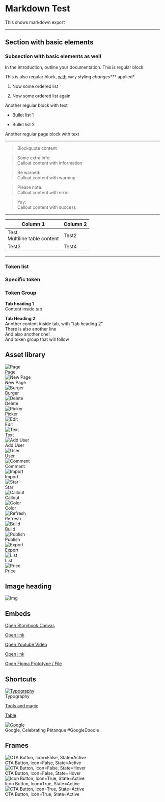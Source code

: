 # Markdown Test

This shows markdown export

---

## Section with basic elements

### Subsection with basic elements as well

In the introduction, outline your documentation. This is regular block

This is also regular block, [with](https://testing.test/) `many` ~~styling~~ _changes**_* applied*.

1. Now some ordered list

1. Now some ordered list again

Another regular block with text

- Bullet list 1

- Bullet list 2

Another regular page block with text

---

> Blockquote content

> Some extra info:  
> Callout content with information

> Be warned:  
> Callout content with warning

> Please note:  
> Callout content with error

> Yay:  
> Callout content with success

---

  
| Column 1 | Column 2 |  
| --- | --- |  
| Test<br>Multiline table content | Test2 |  
| Test3 | Test4 |  


---

### Token list

### Specific token

### Token Group

  
**Tab heading 1**  
Content inside tab  
  
**Tab Heading 2**  
Another content inside tab, with "tab heading 2"  
There is also another line  
And also another one!  
And token group that will follow  
  


## Asset library

  
![Page](https://studio-assets-dev.supernova.io/design-systems/1956/4d8489d3-e026-4a14-a912-b895a9f274de.png?Expires=1982880000&Policy=eyJTdGF0ZW1lbnQiOlt7IlJlc291cmNlIjoiaHR0cHM6Ly9zdHVkaW8tYXNzZXRzLWRldi5zdXBlcm5vdmEuaW8vZGVzaWduLXN5c3RlbXMvMTk1Ni80ZDg0ODlkMy1lMDI2LTRhMTQtYTkxMi1iODk1YTlmMjc0ZGUucG5nIiwiQ29uZGl0aW9uIjp7IkRhdGVMZXNzVGhhbiI6eyJBV1M6RXBvY2hUaW1lIjoxOTgyODgwMDAwfX19XX0_&Signature=LW~a1N0ctJCwoKEHCFc0OSegPvT1Fz0yNr9lmWI49PU1YpaOOVesuDQ2efan0LuezbCMgL0FoAyweAF8yNNME1ZZfSUJi8bGVPrcVAfm5yNajbkaXAVUN3WfbJQZ-nzZwB2V~wnKm5sMvoba5wwCIbCE5Cvkq729N-LaDb7sPVmO6n7lYkR~4bwMpvJNQwQ8ekbi468aMWOfnC4rbRyeoeZRAMG9WE-BhwLgRbzSwwUZVdTgQz5nW~u8aaQy6FJMRGv1Nbe5KaPNdYci7S8krfBMQxWmKnuZFnYHnqoFmrwcoCheN9jQUOeQjJOOcI8BiSb9HSflKD5BvdewQNog4g__&Key-Pair-Id=APKAJGK34LCCAUR7N6LA)  
Page  
![New Page](https://studio-assets-dev.supernova.io/design-systems/1956/d84e4058-5058-4692-a7e5-92bd0a30352e.png?Expires=1982880000&Policy=eyJTdGF0ZW1lbnQiOlt7IlJlc291cmNlIjoiaHR0cHM6Ly9zdHVkaW8tYXNzZXRzLWRldi5zdXBlcm5vdmEuaW8vZGVzaWduLXN5c3RlbXMvMTk1Ni9kODRlNDA1OC01MDU4LTQ2OTItYTdlNS05MmJkMGEzMDM1MmUucG5nIiwiQ29uZGl0aW9uIjp7IkRhdGVMZXNzVGhhbiI6eyJBV1M6RXBvY2hUaW1lIjoxOTgyODgwMDAwfX19XX0_&Signature=RZuN9Y8tAJDK~gJ8noDyFMJJjIJb2f-2AfsDIHtv0qIM~BwjKbOjLAssMrmXCAw~1XGJ5u9RAkOVTWfpfkaS5PewT3HOTOtoINXfNmWRpGL9i9YjbQTRVkbVYPGP61w-qqLYXcMJxcotkqnNxDXFUi8gop--A~JWMhAtBqzyf2GpVhvQU7JOvuoUjd7C2hdx7ZSV4KQMhrzwCNNaEpm0ONOwW02J1dJU02TjYx6yliP9rcPQquUp6P-DY2hNKUJETtWHPqUCDx1EocZLn-sDUiOXVkLnRCb3DqaD19RwdK--qxLEghxGHd3pamrpjpM4Zyv~fWPONWM4uPpqyGKBJA__&Key-Pair-Id=APKAJGK34LCCAUR7N6LA)  
New Page  
![Burger](https://studio-assets-dev.supernova.io/design-systems/1956/a4e6a3f3-d693-4e7f-8188-07d90646bc05.png?Expires=1982880000&Policy=eyJTdGF0ZW1lbnQiOlt7IlJlc291cmNlIjoiaHR0cHM6Ly9zdHVkaW8tYXNzZXRzLWRldi5zdXBlcm5vdmEuaW8vZGVzaWduLXN5c3RlbXMvMTk1Ni9hNGU2YTNmMy1kNjkzLTRlN2YtODE4OC0wN2Q5MDY0NmJjMDUucG5nIiwiQ29uZGl0aW9uIjp7IkRhdGVMZXNzVGhhbiI6eyJBV1M6RXBvY2hUaW1lIjoxOTgyODgwMDAwfX19XX0_&Signature=NExjzytfgIaS2uJpBMnQ6jXIDb8ZeJKwdkZ81Phd0aNqQTWcLXFPSKpXLckZbDBBMUaN3lHy-NLFaoBPQtGeFWpLsIBCV-DlNtUOIRV8kjzcePR4dFjLzIMN2KcHGdwWeYl4bC5~HlDXB6dGzPjf10vxT4brRIoQf98K0eA3YcvUP0VqpFuhHgsbvTkM1Oa3B6R97KeZAOkNVhEJka-sVyPMCn-c1PUx-dS3Xo7EAt6~S0YVCUmXh7B2iQERTEJxjBHIHuOmnySUE1G3j6KhPei~FazvFAFNBkaF3olugcuw5bSH-Oud22-q2OVtWiGT4CTPCNI5QQlc0DGTbrLm-Q__&Key-Pair-Id=APKAJGK34LCCAUR7N6LA)  
Burger  
![Delete](https://studio-assets-dev.supernova.io/design-systems/1956/d6783bb4-47d8-4c16-b50d-cc527cebefe2.png?Expires=1982880000&Policy=eyJTdGF0ZW1lbnQiOlt7IlJlc291cmNlIjoiaHR0cHM6Ly9zdHVkaW8tYXNzZXRzLWRldi5zdXBlcm5vdmEuaW8vZGVzaWduLXN5c3RlbXMvMTk1Ni9kNjc4M2JiNC00N2Q4LTRjMTYtYjUwZC1jYzUyN2NlYmVmZTIucG5nIiwiQ29uZGl0aW9uIjp7IkRhdGVMZXNzVGhhbiI6eyJBV1M6RXBvY2hUaW1lIjoxOTgyODgwMDAwfX19XX0_&Signature=c-VYnoZbZgvuTWijwy2FEnJ9GkQzmX04TyG0DnEQy8qDdOsfJIY57oCmuxalFOMhmPKV~pw87tpqniWE3BUO8a3A2scKVNbL40Qmj8ooP8nMqTZD7jJ~baU6HBvvaiXnaemDstqclWI-S6fWxwEEmHupIfgkNPfrJRSyZUVN8q5uzENnI5a9B2q-PfgSzR0BX7q~LiX4HWpEAL7w87YAJyd8DR6YyZvGR5PvQT0suu1r3mnB1hslauueirCyVvfxn7-oWkrTab696NntAOtFFRAALi3rszvsE7ndx4zrtFv2qCJrR3d1LAnRPBQw9tJ-Jl958r6VOzdYJLk~Kn3k8w__&Key-Pair-Id=APKAJGK34LCCAUR7N6LA)  
Delete  
![Picker](https://studio-assets-dev.supernova.io/design-systems/1956/e97b5689-c214-4fb0-8385-65678a8aff1c.png?Expires=1982880000&Policy=eyJTdGF0ZW1lbnQiOlt7IlJlc291cmNlIjoiaHR0cHM6Ly9zdHVkaW8tYXNzZXRzLWRldi5zdXBlcm5vdmEuaW8vZGVzaWduLXN5c3RlbXMvMTk1Ni9lOTdiNTY4OS1jMjE0LTRmYjAtODM4NS02NTY3OGE4YWZmMWMucG5nIiwiQ29uZGl0aW9uIjp7IkRhdGVMZXNzVGhhbiI6eyJBV1M6RXBvY2hUaW1lIjoxOTgyODgwMDAwfX19XX0_&Signature=YQeOZCfjK1l1dV9J~KRFHtNf2SOmMiSxukQGki1rySpvR~w2qTv9t8q10wa93WirAAKGOZ0QEyGOJk9-9mFUg0oYSS4sv-sPyzfKv24TkZqXMqA2u05baEu8AVg6tSyMxdYfdzgpqahYrrc8G~DDfIT-pZhd8gLmb0P-wILE0h4PaTDL27iJxJWZrkgIE33YqN~dh3b-PUpiMZuZrqNoCxJ-D6~iUiRe1fRdN5sA6hnTpFq51GztfEo4XnMzoRSPz7msyCZKNG1KVeiy268h21Mazr~YNsDPIl0eo6Je2lp2d6w6ka~hG4HP0scLDktOhFz7hq1MpgkgCZcXnH8ZmA__&Key-Pair-Id=APKAJGK34LCCAUR7N6LA)  
Picker  
![Edit](https://studio-assets-dev.supernova.io/design-systems/1956/a26a73cc-5736-4cef-b9ca-ef302a7797b2.png?Expires=1982880000&Policy=eyJTdGF0ZW1lbnQiOlt7IlJlc291cmNlIjoiaHR0cHM6Ly9zdHVkaW8tYXNzZXRzLWRldi5zdXBlcm5vdmEuaW8vZGVzaWduLXN5c3RlbXMvMTk1Ni9hMjZhNzNjYy01NzM2LTRjZWYtYjljYS1lZjMwMmE3Nzk3YjIucG5nIiwiQ29uZGl0aW9uIjp7IkRhdGVMZXNzVGhhbiI6eyJBV1M6RXBvY2hUaW1lIjoxOTgyODgwMDAwfX19XX0_&Signature=QmdYipFiWmEUINKew8JyE1Tte3V7zJXutKJtpFP4xvol3aMgnMJtCet9aCM~ZEQOJ8occyfqc00XEUuxMBEF1Fb~A7Fd9qISs3lllBvDjOR~HmCsVr1R0iNcb4-JyEobgTPldkzUqWIEAWVMe5BE34qVAurn9ZvJpwr5hJLmHyCtdK3KNGcqJSDIGCTSNrvWN6cOnbZkmuoS0nuQQo5yj1-1GeN2X7OU4~tv6cCvy7kTSvnCjBEJJP44OBD9Bn~JD3I7PPC55ska4J-LxJEz6NErFhUPvyYu2Oy1hZpKP5~uxj1ZbwvXRCBmF2Rz3CtDQw5DpHt9f0XXa-SehMhjLg__&Key-Pair-Id=APKAJGK34LCCAUR7N6LA)  
Edit  
![Text](https://studio-assets-dev.supernova.io/design-systems/1956/5f7f6e8a-8df4-4ac6-b070-314d064c56e3.png?Expires=1982880000&Policy=eyJTdGF0ZW1lbnQiOlt7IlJlc291cmNlIjoiaHR0cHM6Ly9zdHVkaW8tYXNzZXRzLWRldi5zdXBlcm5vdmEuaW8vZGVzaWduLXN5c3RlbXMvMTk1Ni81ZjdmNmU4YS04ZGY0LTRhYzYtYjA3MC0zMTRkMDY0YzU2ZTMucG5nIiwiQ29uZGl0aW9uIjp7IkRhdGVMZXNzVGhhbiI6eyJBV1M6RXBvY2hUaW1lIjoxOTgyODgwMDAwfX19XX0_&Signature=JCWOvns5NSKsMObugb2AKHjUYrVRuQ2H4PHlSGXBnFJUN-U5gU-g9G0tNFgrUy1ZJ9F98EVYV1jFqaoX3Unt1cHW0pxfW0iHySQSCFQY1BcbuY2WrSva4zpcjj2zRe417iimY6-v-AZxAYBRdbPcfJdZsJ8r4SENcbt6EDK8MLowWzOfxNl1DajdhdznJuXbXwkyLDxbmKpTIa4myvkXsu3dEq-MTt-YaNQG4W3-3P7GVadmP6Yf2ulyUBZawofNdr8PLLOOPCalm1n~JMjmbYMy3cJU2fFM5dDtadwHojtRSF6bV~Sn-hqpp8D32XmbZ16xu0aA7lLCYEY2d~xGUg__&Key-Pair-Id=APKAJGK34LCCAUR7N6LA)  
Text  
![Add User](https://studio-assets-dev.supernova.io/design-systems/1956/5f92ca8b-0f21-490b-a893-818be4b0efa8.png?Expires=1982880000&Policy=eyJTdGF0ZW1lbnQiOlt7IlJlc291cmNlIjoiaHR0cHM6Ly9zdHVkaW8tYXNzZXRzLWRldi5zdXBlcm5vdmEuaW8vZGVzaWduLXN5c3RlbXMvMTk1Ni81ZjkyY2E4Yi0wZjIxLTQ5MGItYTg5My04MThiZTRiMGVmYTgucG5nIiwiQ29uZGl0aW9uIjp7IkRhdGVMZXNzVGhhbiI6eyJBV1M6RXBvY2hUaW1lIjoxOTgyODgwMDAwfX19XX0_&Signature=V0Hbn1tkjZnOaNhLOLC3Y1hhtODb2eIAWqQzT7tfpRvTMZCqIv17-SJYonxU~7XM1CCfc5QCgF81jelzlJpB~MO~2QI~ODEZIhBhlllL-Qdnq~oBemB~QKvkmomI7w4-Ol7pkPwGMpyLOtVxDIW~PxADyAmcFkPS0xtr3tMJRBIdiDa1IcE9-wucg4wknPJmHv4IK~fZbWM2t3t3~pKtSrQg15PqiY7oBC~VjJifdtn80Q0LflQ6ZlJk~rvIo2QGNzTjSkJhf9G98INLWcGGbWEzUByI3kkUo1fHTS8HsRy-QZQ7PNH~B32jcqbzx1ibvuU7IWZaH~Stp1oTu902VQ__&Key-Pair-Id=APKAJGK34LCCAUR7N6LA)  
Add User  
![User](https://studio-assets-dev.supernova.io/design-systems/1956/6fbc4ce9-81e8-478f-9275-b5fdec8bf2cd.png?Expires=1982880000&Policy=eyJTdGF0ZW1lbnQiOlt7IlJlc291cmNlIjoiaHR0cHM6Ly9zdHVkaW8tYXNzZXRzLWRldi5zdXBlcm5vdmEuaW8vZGVzaWduLXN5c3RlbXMvMTk1Ni82ZmJjNGNlOS04MWU4LTQ3OGYtOTI3NS1iNWZkZWM4YmYyY2QucG5nIiwiQ29uZGl0aW9uIjp7IkRhdGVMZXNzVGhhbiI6eyJBV1M6RXBvY2hUaW1lIjoxOTgyODgwMDAwfX19XX0_&Signature=RboWI1MCT4P-RF0fJ7Z-C4oPWx1ASxAVdVsHSu8jX--QGC6X1qP9cEZ2GkVoz3uvHdjzsvgQzFK6IxtfL8o1NoTv2IITKq1etiSuGaQLbSK6ojcRB90ppkWuuoK231sy8kHS6Uhm8bcwDmpH7WN8FddvfRoCStqeD6MaLbyi4cB4zuDPsQZp6OBOsDVXWoP2Y4vHsUYIumJF9HhUnBzQnpsejCWYruRez6zA~3N9euQGwvjsHdNEnzS4YfseU2s6WITVSTgvr4AHjMltoU4r8dIZU94dsOGMj-5bG0RmvORlHPQRfGZoO50d4mBZEfRv4XLXgdrgOUEQNQfZPurvnQ__&Key-Pair-Id=APKAJGK34LCCAUR7N6LA)  
User  
![Comment](https://studio-assets-dev.supernova.io/design-systems/1956/8f0893ec-445c-48ea-8284-d5946aa75f80.png?Expires=1982880000&Policy=eyJTdGF0ZW1lbnQiOlt7IlJlc291cmNlIjoiaHR0cHM6Ly9zdHVkaW8tYXNzZXRzLWRldi5zdXBlcm5vdmEuaW8vZGVzaWduLXN5c3RlbXMvMTk1Ni84ZjA4OTNlYy00NDVjLTQ4ZWEtODI4NC1kNTk0NmFhNzVmODAucG5nIiwiQ29uZGl0aW9uIjp7IkRhdGVMZXNzVGhhbiI6eyJBV1M6RXBvY2hUaW1lIjoxOTgyODgwMDAwfX19XX0_&Signature=duxasw~bfgz~jwPAmwSYEQl2Rp4cnfheQlFC2eupUwrs5cCbBzgjA8H6fi9CNejql3y0FRyYiAuwWFx8hx~gGxkCE5p7mys-EhIHo2TwoDpj5pcLsZY8q28GR0mzNUzj8SibOSRvSbienB6AI7Jr3DBJMuqPuHAWOYW2qgR0YbF0Us5Vp4nAhQ40U2ZR2Ff217jT2RBZEOP0GCk5vpENQECXz9dv9rHqIndDdWg6ciLC8S9do8PobJdHot41MfLEoc8eMy92zcxknW2v5JnMWUTk2s-kGkKad0ozzzbk-wj79M8FTrwg6PEbx-I4k9zOcQvmUboxeK1G34KOkcj2xw__&Key-Pair-Id=APKAJGK34LCCAUR7N6LA)  
Comment  
![Import](https://studio-assets-dev.supernova.io/design-systems/1956/66e179d4-d789-4ba2-8176-a263ded6c3cf.png?Expires=1982880000&Policy=eyJTdGF0ZW1lbnQiOlt7IlJlc291cmNlIjoiaHR0cHM6Ly9zdHVkaW8tYXNzZXRzLWRldi5zdXBlcm5vdmEuaW8vZGVzaWduLXN5c3RlbXMvMTk1Ni82NmUxNzlkNC1kNzg5LTRiYTItODE3Ni1hMjYzZGVkNmMzY2YucG5nIiwiQ29uZGl0aW9uIjp7IkRhdGVMZXNzVGhhbiI6eyJBV1M6RXBvY2hUaW1lIjoxOTgyODgwMDAwfX19XX0_&Signature=ggjWw7aGzh9uywjagpDOL-ZE97SLymdCefgfZtSW5UJppNcS--aou7VjL7T-EOXkF8ounWEhX4K7Wgg9tvJPnIzK5p2sEW~HsBVYvIdOKOKzczErHz0BhH59O5fKydkFHTH2chDhBNj5ns4DLlgQsC1d8hbpIYUM31ibo24GMhGVyFSOl1e~Cq0LXSPRWuwK9jMnSggv-JBUpHe6mLBiR9dLXyUUdV5Ob8SxoXOwfNV3ZjI4pESXonpz2rXeqLzaaZ61igfekAPuM5~-1T56IjpHFKQisP3dL9MMuJQFz1vpYfj5aPg99tlHoH~V4sER6emLSlwYxN0z-kQOd1LNPQ__&Key-Pair-Id=APKAJGK34LCCAUR7N6LA)  
Import  
![Star](https://studio-assets-dev.supernova.io/design-systems/1956/bccfce05-20b2-4e79-9dfd-75695cb30632.png?Expires=1982880000&Policy=eyJTdGF0ZW1lbnQiOlt7IlJlc291cmNlIjoiaHR0cHM6Ly9zdHVkaW8tYXNzZXRzLWRldi5zdXBlcm5vdmEuaW8vZGVzaWduLXN5c3RlbXMvMTk1Ni9iY2NmY2UwNS0yMGIyLTRlNzktOWRmZC03NTY5NWNiMzA2MzIucG5nIiwiQ29uZGl0aW9uIjp7IkRhdGVMZXNzVGhhbiI6eyJBV1M6RXBvY2hUaW1lIjoxOTgyODgwMDAwfX19XX0_&Signature=Cs6tvCxBYbv7Ls3wPHB8~DnVi0YFOKvIjeh1VzATFA59lBt7VaPj0BNHuOJV8xtO0NvLCsfT06gNT3f2U~oWrGyA6XRm6Kh61IQWsLv3BHk2GxfwZV0Cdp34iWgSp7a8D1UDWxmgz3ZMN7OleuVzRPJf0rGuXW6ahMn~jhDatvF599nxeZXbmcuiRfZ9YclkCdkkWPrqzkLfbuJbG3Q0hA9-FC5A0809MWhp71CLUpx81byEy42pP921hWU56rLxg76bLrhEpLTvq0Syd8dgb1x1q62tqPmoDxUIA92V9A5~2c33fy51LSf9aoe7T7bFBK46WuwBNk9CplnZltEmaQ__&Key-Pair-Id=APKAJGK34LCCAUR7N6LA)  
Star  
![Callout](https://studio-assets-dev.supernova.io/design-systems/1956/aabb8443-9168-48c4-9023-9cd7cacdd178.png?Expires=1982880000&Policy=eyJTdGF0ZW1lbnQiOlt7IlJlc291cmNlIjoiaHR0cHM6Ly9zdHVkaW8tYXNzZXRzLWRldi5zdXBlcm5vdmEuaW8vZGVzaWduLXN5c3RlbXMvMTk1Ni9hYWJiODQ0My05MTY4LTQ4YzQtOTAyMy05Y2Q3Y2FjZGQxNzgucG5nIiwiQ29uZGl0aW9uIjp7IkRhdGVMZXNzVGhhbiI6eyJBV1M6RXBvY2hUaW1lIjoxOTgyODgwMDAwfX19XX0_&Signature=DkPz~I9Lk~GgAvGr9E5bwBaa8ypIaKm2MwetBfnp~vLNr6v~rB~BDHrIt6Vsja7WbJNMuqUt-fwyUiJLE42pVME0~W7eXH-fMGw49c8Wr7hsf1r~25zZKJc57UkYrKDV0zeP3Nbv5TqUBj8g-nJ6fBjygj7rVT5M63qTq2TL~SpfprwkJPrSP33Opu7m12D6iARfE2cBkSMoJq2bBZzgIm-~adf4HDLqkUl51MZNlOWfwNPd-9omYs5MfqsgVkUq1GZ8YdMB6ZuvWPyXcjVbem7Mc74PhAx0QOpH66B95FV5YNJTEAOouS6VuCe4sU6ke0kq6ae3jgrwvB3eaA1o~A__&Key-Pair-Id=APKAJGK34LCCAUR7N6LA)  
Callout  
![Color](https://studio-assets-dev.supernova.io/design-systems/1956/578baa03-7434-46b4-b4d8-1aa583b04790.png?Expires=1982880000&Policy=eyJTdGF0ZW1lbnQiOlt7IlJlc291cmNlIjoiaHR0cHM6Ly9zdHVkaW8tYXNzZXRzLWRldi5zdXBlcm5vdmEuaW8vZGVzaWduLXN5c3RlbXMvMTk1Ni81NzhiYWEwMy03NDM0LTQ2YjQtYjRkOC0xYWE1ODNiMDQ3OTAucG5nIiwiQ29uZGl0aW9uIjp7IkRhdGVMZXNzVGhhbiI6eyJBV1M6RXBvY2hUaW1lIjoxOTgyODgwMDAwfX19XX0_&Signature=lGqLopIhN0BPcpOWD96mj4O71UK7uAjnoUmSRLlxxPt2ef~HsiERPdnWBeH3P~sPUi82AYvv1MUwVMYWIQnJ9DUYS0euceyQu9Pm1kZ3X4JbCWakt-FqqL3OZCYTLDOvVYn8uVKcNCMxnN7fQKdN3LNUYZ4DX5bDN04lQ7scnlQBidPBd7zTGUyD00cTHoHRY1O3gy~7qpbr~ycx3DJA0V3ydenTvAjnap5YcQx2CnX~KB1Y8Fswrgkpjszas3XJmJ4u9~f6-fFt31BIKmOizK4hUWw3J0QeRVnL4HV23QegLi41N5B0lDiRq4qo3Q9ik8vSrQWeBTY9FIn-Q6SJjw__&Key-Pair-Id=APKAJGK34LCCAUR7N6LA)  
Color  
![Refresh](https://studio-assets-dev.supernova.io/design-systems/1956/d1f2cc54-f0f3-4a35-96f5-b60593166f07.png?Expires=1982880000&Policy=eyJTdGF0ZW1lbnQiOlt7IlJlc291cmNlIjoiaHR0cHM6Ly9zdHVkaW8tYXNzZXRzLWRldi5zdXBlcm5vdmEuaW8vZGVzaWduLXN5c3RlbXMvMTk1Ni9kMWYyY2M1NC1mMGYzLTRhMzUtOTZmNS1iNjA1OTMxNjZmMDcucG5nIiwiQ29uZGl0aW9uIjp7IkRhdGVMZXNzVGhhbiI6eyJBV1M6RXBvY2hUaW1lIjoxOTgyODgwMDAwfX19XX0_&Signature=UaYwN78abLbS~yeFiKuzbCalg~Hm36YwtdLYled421bXeAwtx8yPSsC2RoqMTJw9qjfg-V3xBdgqg3PlLkdfdqz6FfzYJl5DNeFIwmvkoV6jXDjYIUDOj6Y0VBRdHPpV-siUShQLhkJu1bF49wNG05rDkyaG6KIuiXVOGC1d8hjCDOYecWI4pLyVoD7UWiemiumRrWZU9SMDOXIr6aVoRvf0kb9JFpVyHbanOPzqHBt8ldBNF-uk9E0Wm8QrCCzynWzp6VXt8yT3V9089mG8UfQ14VvxVGC9xPjNH2LGRkEmMx4lkwmrebxYmq1sPZfnzaX00y72TRK6asyO0oS7xw__&Key-Pair-Id=APKAJGK34LCCAUR7N6LA)  
Refresh  
![Build](https://studio-assets-dev.supernova.io/design-systems/1956/b47fc84a-ee71-4ce3-a299-e1b47c1d8f5d.png?Expires=1982880000&Policy=eyJTdGF0ZW1lbnQiOlt7IlJlc291cmNlIjoiaHR0cHM6Ly9zdHVkaW8tYXNzZXRzLWRldi5zdXBlcm5vdmEuaW8vZGVzaWduLXN5c3RlbXMvMTk1Ni9iNDdmYzg0YS1lZTcxLTRjZTMtYTI5OS1lMWI0N2MxZDhmNWQucG5nIiwiQ29uZGl0aW9uIjp7IkRhdGVMZXNzVGhhbiI6eyJBV1M6RXBvY2hUaW1lIjoxOTgyODgwMDAwfX19XX0_&Signature=lfTJV~xXhx9LaC7mMLUFsMMFANaKIPk3MesL9yuCTVUytr30L1ZO46mXXdcvAr6GGGUGlykYYtJuMn-grXdEE~FA-4P1ekbN9EF-U5bVnIQBtER7nmKemnuwpVexkiXVtvt~QS0O6qBJ-lpVU53WiJ06l7DvxRdJBN97-91Khop9twp2M29nYDKLFUpaitrSa90oAGyXiRz4SF1kqzRkBmQ99si1DSVQrJoMkZb3vzRgcnPcKPM-zeGfHAc5Jp9F8-ua4S3ZI-XaP0fPcFQKCbXir2S4cOUqP0xT~jGvAkJe9ex9CDCSKhbkZQsOagk40PUUamrGU1d3MmD9XxMukQ__&Key-Pair-Id=APKAJGK34LCCAUR7N6LA)  
Build  
![Publish](https://studio-assets-dev.supernova.io/design-systems/1956/621dd987-0896-4523-9468-18ff43eb9ab0.png?Expires=1982880000&Policy=eyJTdGF0ZW1lbnQiOlt7IlJlc291cmNlIjoiaHR0cHM6Ly9zdHVkaW8tYXNzZXRzLWRldi5zdXBlcm5vdmEuaW8vZGVzaWduLXN5c3RlbXMvMTk1Ni82MjFkZDk4Ny0wODk2LTQ1MjMtOTQ2OC0xOGZmNDNlYjlhYjAucG5nIiwiQ29uZGl0aW9uIjp7IkRhdGVMZXNzVGhhbiI6eyJBV1M6RXBvY2hUaW1lIjoxOTgyODgwMDAwfX19XX0_&Signature=VTpmMyWOrpJ57P9-Q2VNa-rVbu88p1xZyc1HTqP5ye67x5iWPJwZfA7IGnas1C1C-PFeDXBhg2Zk0naSdBeYVtCVyn6kJHfLIkRE0ZD6VRgvVJbBk8ieIf3B1GR8R~eRZRXB3wEkzxS36s0V5flnb9fA89Lq~4uNDohJyQShMrQBiK~VZQDAzT0BE~9Wta2b-rU6DrSME~fVl1TxpIBSDsi6iJxvdB08A-rJno57w0vFPvGsMjnMRgbNoWOu-7KbRvfB1mvftQaIl-Qzmw5zEzPYbzj~DD3Q6zyXrqt5J5d4ztaY4owkYU3HFzToByShs1iZ7Cmvgr6KryWVqXsUZw__&Key-Pair-Id=APKAJGK34LCCAUR7N6LA)  
Publish  
![Export](https://studio-assets-dev.supernova.io/design-systems/1956/1b78285f-dd81-497a-8d4a-a8aceb878e8a.png?Expires=1982880000&Policy=eyJTdGF0ZW1lbnQiOlt7IlJlc291cmNlIjoiaHR0cHM6Ly9zdHVkaW8tYXNzZXRzLWRldi5zdXBlcm5vdmEuaW8vZGVzaWduLXN5c3RlbXMvMTk1Ni8xYjc4Mjg1Zi1kZDgxLTQ5N2EtOGQ0YS1hOGFjZWI4NzhlOGEucG5nIiwiQ29uZGl0aW9uIjp7IkRhdGVMZXNzVGhhbiI6eyJBV1M6RXBvY2hUaW1lIjoxOTgyODgwMDAwfX19XX0_&Signature=bdn9QoBSJNdeWQnrMbWBDFFFY2A2wEljywbIYWfr2PbJIXypyKYmWq4GvSQJu-1E3EKwmaTX33mmlpruGs3pMslQutjykidpCVEZ6MbKSnlxOIjXIbeFyyLt5KWesVWBHpmvrfI1O7sB~kvIH8LBCJUDcPhVr6AUZwJqCNin5~7d2GjEelz2RdiOvQjlc8WVASPkXz53GT-fDq-30duhi8Udc4wQFiE3ZuM4YFemHz4dopJ7Iopx6nMLIyvFqDxLFqOykW3HkyorWStlG0DWhaNtJgeFg910aMacYnpfBLOlh14gmFjop81W5jFm6mNIHOAVTk034wfq232awBJTSA__&Key-Pair-Id=APKAJGK34LCCAUR7N6LA)  
Export  
![List](https://studio-assets-dev.supernova.io/design-systems/1956/fa4c8248-4948-483e-b1ad-e2a43d62a9ff.png?Expires=1982880000&Policy=eyJTdGF0ZW1lbnQiOlt7IlJlc291cmNlIjoiaHR0cHM6Ly9zdHVkaW8tYXNzZXRzLWRldi5zdXBlcm5vdmEuaW8vZGVzaWduLXN5c3RlbXMvMTk1Ni9mYTRjODI0OC00OTQ4LTQ4M2UtYjFhZC1lMmE0M2Q2MmE5ZmYucG5nIiwiQ29uZGl0aW9uIjp7IkRhdGVMZXNzVGhhbiI6eyJBV1M6RXBvY2hUaW1lIjoxOTgyODgwMDAwfX19XX0_&Signature=itaDLBhF8ICIlf-20ULuOLWBEicdNZqEj0izAGjgaan2z3qWYxU7rHqYKPPTdld0LUgoW9bFOXqXaGBkVwt7n943vwrnXpWx2lSP1HLQuRPr4MsETJh7qu4us7kYxNNXOrwwW7JS~rrp1Y6fZFwMFDSkCfnwrWJAr5TRhqwICeY9zeao15RipAqrIqntaSeqHeTGMm5Hh2p-DWe4LtoXBmIAjAihjwp~SbPHLwp932G1NwFwllgX~6SaXYH-Oxor7NiYErEcRRbR1xtyg7~WIEqB2F08ri~-DSM~4WDzjqUiyT2dexI5PImZEL6pm4XTjIRjv9~cGy-s~29UXCMCGA__&Key-Pair-Id=APKAJGK34LCCAUR7N6LA)  
List  
![Price](https://studio-assets-dev.supernova.io/design-systems/1956/2ddd24ee-d839-4b3f-9763-00d5134656f3.png?Expires=1982880000&Policy=eyJTdGF0ZW1lbnQiOlt7IlJlc291cmNlIjoiaHR0cHM6Ly9zdHVkaW8tYXNzZXRzLWRldi5zdXBlcm5vdmEuaW8vZGVzaWduLXN5c3RlbXMvMTk1Ni8yZGRkMjRlZS1kODM5LTRiM2YtOTc2My0wMGQ1MTM0NjU2ZjMucG5nIiwiQ29uZGl0aW9uIjp7IkRhdGVMZXNzVGhhbiI6eyJBV1M6RXBvY2hUaW1lIjoxOTgyODgwMDAwfX19XX0_&Signature=HyYBwWVaedn-sn-QzcS2bHU5WmQON71xsoYJl3HWCDPQF5nhGR6LjwjW2-SOl-5kQ9oB72gcBNiwHpwkXOkySLBFYtSdX~9ZriEaDKLl4jlN6MAQE4avexXeEGMPvYwqcllUK-a~MsRHNhpr12hN6zn6uMyjYBgVgLTnQuYiG~cLNkRFIh01MagwLIwaOhH-z3v5IhC17pY-WYeLMNkpNElV8oIb7mz~rQc9S4OqmXR0o5C5ER74P4VKJBPScZdJ5Laih2VSv1OuJUxomFlUh07bRnYqSAIO9qy-mKQCRg8ABKM7m1a-I9bBV16Qe7APSjR4FKh20A4qWCDRhLg4Lw__&Key-Pair-Id=APKAJGK34LCCAUR7N6LA)  
Price  


## Image heading

![Img](https://studio-assets-dev.supernova.io/design-systems/1956/e073b396-76ff-488f-b6a4-0352713b472e.png?Expires=1982880000&Policy=eyJTdGF0ZW1lbnQiOlt7IlJlc291cmNlIjoiaHR0cHM6Ly9zdHVkaW8tYXNzZXRzLWRldi5zdXBlcm5vdmEuaW8vZGVzaWduLXN5c3RlbXMvMTk1Ni9lMDczYjM5Ni03NmZmLTQ4OGYtYjZhNC0wMzUyNzEzYjQ3MmUucG5nIiwiQ29uZGl0aW9uIjp7IkRhdGVMZXNzVGhhbiI6eyJBV1M6RXBvY2hUaW1lIjoxOTgyODgwMDAwfX19XX0_&Signature=Rrair514vF8qsYqJPOOgZzPUt8Y3rDqGq1uyfQBPqOrEqRa0NVeiLTYDE8LV1x1SuKrcEHozmaxVJYA1ATNDnqQdQqnH7~laZh0m4iRdk11mW1ECppRxa-fqJ9hie5lR~CsiDC3jjCX9R0-f21DVqWUlN4JpSO-gI0f5hJ8fgnX7ENxWuOSRHrXvV1ZqqugRV~TGlaZWPlMcHN9rF3H4BadH~IBXb~9ktyCbSMo6Fu93cZ4THKjnbbWi-hwRKQ3AIv6k0CGOz2QhKzfrccG5dVdkxIM1JUf9c~iatGeP8P1juTJ6b4G5dawSa5OcWhap6HkbPRnmbxoqthsuObn-wA__&Key-Pair-Id=APKAJGK34LCCAUR7N6LA)

## Embeds

  
[Open Storybook Canvas](https://storybooks-official.netlify.app/iframe.html?full=1&addons=0&stories=0&panel=false&nav=false&viewMode=story)  


  
[Open link](https://google.com)  


  
[Open Youtube Video](https://www.youtube.com/embed/lj9OgGQ_QkY)  


  
[Open link](https://tesla.com/)  


  
[Open Figma Prototype / File](https://www.figma.com/embed?embed_host=supernova&url=https://www.figma.com/file/uW0yJkw9BYkSRcAfen2Efm/Cloud%2520Components?node-id=97:31)  


## Shortcuts

  
[![Typography](https://studio-assets-dev.supernova.io/design-systems/1956/ad731d61-3e3c-44e5-a290-e88033b1cee5.png?Expires=1982880000&Policy=eyJTdGF0ZW1lbnQiOlt7IlJlc291cmNlIjoiaHR0cHM6Ly9zdHVkaW8tYXNzZXRzLWRldi5zdXBlcm5vdmEuaW8vZGVzaWduLXN5c3RlbXMvMTk1Ni9hZDczMWQ2MS0zZTNjLTQ0ZTUtYTI5MC1lODgwMzNiMWNlZTUucG5nIiwiQ29uZGl0aW9uIjp7IkRhdGVMZXNzVGhhbiI6eyJBV1M6RXBvY2hUaW1lIjoxOTgyODgwMDAwfX19XX0_&Signature=ZXGQC6Cy7S3ot1cT4gh8IvySCB5TEmA-k1PgXJfR5IOC54zQcARdHSnvbagUh6cxtBUs3kygZ8k5oc3lO0hOHH7xnU3iX8QEMmwCSqpoztkzoXSqh5s~kn7prcjPqWwq48MfugLLwaXzd1419qzGyAntANi2gg75SA8vuNbkhi9FgextL9QZVB-7WnCru3VwjIYGK-VXn5FlmdOUegLCcMO6~1FkBoWvQWLjnp8DP-tWgxlYSGqpq5OaTjqR28jgzUIKVm8X6gBYzasIz11Vh~hyns4K~Oz7oI~ox97jjJL75SkOig8VChybiJQBuDxlkPjk2btulUihucjSkAcalg__&Key-Pair-Id=APKAJGK34LCCAUR7N6LA)](./foundations/typography.md)  
Typography  
  
[Tools and magic](./resources/tools-and-magic.md)  
  
[Table](./resources/design-tokens/table.md)  
  
[![Google](https://www.google.com/logos/doodles/2022/celebrating-petanque-6753651837109257-2xa.gif)](https://google.com)  
Google, Celebrating Pétanque #GoogleDoodle  
  


## Frames

  
![CTA Button, Icon=False, State=Active](https://studio-assets-dev.supernova.io/design-systems/1956/6cf5fb7c-e943-4ad8-a95f-1a533c4eb5a2.png?Expires=1982880000&Policy=eyJTdGF0ZW1lbnQiOlt7IlJlc291cmNlIjoiaHR0cHM6Ly9zdHVkaW8tYXNzZXRzLWRldi5zdXBlcm5vdmEuaW8vZGVzaWduLXN5c3RlbXMvMTk1Ni82Y2Y1ZmI3Yy1lOTQzLTRhZDgtYTk1Zi0xYTUzM2M0ZWI1YTIucG5nIiwiQ29uZGl0aW9uIjp7IkRhdGVMZXNzVGhhbiI6eyJBV1M6RXBvY2hUaW1lIjoxOTgyODgwMDAwfX19XX0_&Signature=FmGNIUkShn0EcDEMOloBIO36cODE44RaQ3LLBSpofZqai4wgRZNqhoGSJ5DXyq5TG9gqDjD4rM6k0lbrcCMCU6DIFFnw5nvq1rLY7dNlJCYjODgNdfusCI-s~xY69F3NzESyNDBfKD6omXBaaghzCLqx3jSZbR-UJp3NSXiyT30hm22M4BfuEQqI9V3p2dBM4FzPTRDGRpqUQ1hIv3PCoVVMsvktGk-4rgHH-pTD0aD-jXrT-HJ9~uyupbIDqhgd0rUufsRXAzVgkccpiOFUqbBQPsCv-0qIS2ERtiA8Zu1dk3qadFGDolqucxGcAPLKOod-SbEt-VvzS-rGwZwyUg__&Key-Pair-Id=APKAJGK34LCCAUR7N6LA)  
CTA Button, Icon=False, State=Active  
![CTA Button, Icon=False, State=Hover](https://studio-assets-dev.supernova.io/design-systems/1956/1b12a406-afd7-4554-a87a-9cdb2b33ba9f.png?Expires=1982880000&Policy=eyJTdGF0ZW1lbnQiOlt7IlJlc291cmNlIjoiaHR0cHM6Ly9zdHVkaW8tYXNzZXRzLWRldi5zdXBlcm5vdmEuaW8vZGVzaWduLXN5c3RlbXMvMTk1Ni8xYjEyYTQwNi1hZmQ3LTQ1NTQtYTg3YS05Y2RiMmIzM2JhOWYucG5nIiwiQ29uZGl0aW9uIjp7IkRhdGVMZXNzVGhhbiI6eyJBV1M6RXBvY2hUaW1lIjoxOTgyODgwMDAwfX19XX0_&Signature=YORAGdfyuWjI5eLaZxB0bOqhG9EbjZB51OZOuENVEte1L9f5wVcttrtK3xcvBAavT6SWfTP9k9NyFz5gmGhH3WeOZBdku8ujhxwJM9i7XC~S3NaTozeys9BR6uZ09BIFqHAK-DUk8mii~fTaU0Kk8QfsGxW2-PPksE4EHBLzS12LokLjcMc~lzf86bBsxxI-qBoyjGTDgvMp6n5M3eq03DHAh-tOPG4ZA-zyNbh1dG-HssUoiKKWuWXizaSQsN9lb3MVqcbCzmUo4zCaTGUM-qyxlFcBs6EMFgP14RK3bolb0OYpdZYbObLRNHPUJM77SmuxSD2YW13IiUWkiJLOwg__&Key-Pair-Id=APKAJGK34LCCAUR7N6LA)  
CTA Button, Icon=False, State=Hover  
![Icon Button, Icon=True, State=Active](https://studio-assets-dev.supernova.io/design-systems/1956/790628c0-f016-4741-8f2a-245c9e507117.png?Expires=1982880000&Policy=eyJTdGF0ZW1lbnQiOlt7IlJlc291cmNlIjoiaHR0cHM6Ly9zdHVkaW8tYXNzZXRzLWRldi5zdXBlcm5vdmEuaW8vZGVzaWduLXN5c3RlbXMvMTk1Ni83OTA2MjhjMC1mMDE2LTQ3NDEtOGYyYS0yNDVjOWU1MDcxMTcucG5nIiwiQ29uZGl0aW9uIjp7IkRhdGVMZXNzVGhhbiI6eyJBV1M6RXBvY2hUaW1lIjoxOTgyODgwMDAwfX19XX0_&Signature=F~pvYSyd2SY4~6RG8BXnxm6xECNv2sEcnKUncy8UgGA64gkgSIauvceNGwBw1cqYVvdxtgRVIDrcN-kmGUi~NwLyKq4zMqStZBO1qBERkzzhngUT9U-PoK2De1X7E-M-md6QR3q42~r6HQAJWW1Rs4ZEZXUhRpKBMETKRnshP~bAceZ4tLtimt41lLVjlsLEG~WkNx8wfeVBsZXBncasUJEroK~izvx0qiSujlLyRukggQ~OpOxiAsWkDWoHFSdLGOkT9Tay7XcwYx13rSmTlFo9-na9IIZ6ZQAXz6RKoHtyDSNoZjQ7FHrD2FJ8qLgEKVkrs8Ii4dtumVW0pGt1Pw__&Key-Pair-Id=APKAJGK34LCCAUR7N6LA)  
Icon Button, Icon=True, State=Active  
![CTA Button, Icon=True, State=Active](https://studio-assets-dev.supernova.io/design-systems/1956/1f59501e-4ad3-48e3-aef6-0762f51d1852.png?Expires=1982880000&Policy=eyJTdGF0ZW1lbnQiOlt7IlJlc291cmNlIjoiaHR0cHM6Ly9zdHVkaW8tYXNzZXRzLWRldi5zdXBlcm5vdmEuaW8vZGVzaWduLXN5c3RlbXMvMTk1Ni8xZjU5NTAxZS00YWQzLTQ4ZTMtYWVmNi0wNzYyZjUxZDE4NTIucG5nIiwiQ29uZGl0aW9uIjp7IkRhdGVMZXNzVGhhbiI6eyJBV1M6RXBvY2hUaW1lIjoxOTgyODgwMDAwfX19XX0_&Signature=ln9EI3XKZ-80v5LTp2HKTzWaH1cTGoBYakul1oTDhuzweeWxX2~kx5pwLZ2AkDqyKhHYMLJqfeaEn4mI2zbO~Za8hhBGjIn-~m0d2xcEPCmtXsIvqUmROoUHz402ool5dyHrCP38IZN9dcBZJSwPsZZKvUpkSeT3d7TeOOGk1IXanRAZ8FVw7pwxsZtOX7kBuju3K6gX0iH2ybbAW-rVZ7eIyE8exzGsXWu4AZia7SFARej9jZRhSg8G6PWfbAOzuKrm6NABRWJd~LHNSIUAIxFCU9ev8UDwirOvVjxXVJ3K6CfeUG4EEQnGXPZmXtxs12WFdwv-4z39VUAATI2OrQ__&Key-Pair-Id=APKAJGK34LCCAUR7N6LA)  
CTA Button, Icon=True, State=Active  
